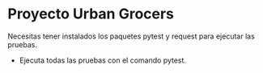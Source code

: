 # Proyecto Urban Grocers 
 Necesitas tener instalados los paquetes pytest y request para ejecutar las pruebas.
- Ejecuta todas las pruebas con el comando pytest.
